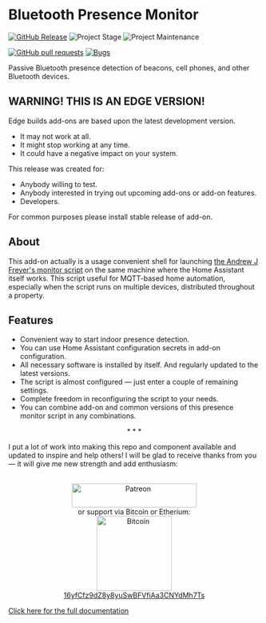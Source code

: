 # Bluetooth Presence Monitor

[![GitHub Release][release-shield]][release]
![Project Stage][project-stage-shield]
![Project Maintenance](https://img.shields.io/badge/maintainer-Andrey%20Khrolenok%20%40Limych-blue.svg)

[![GitHub pull requests](https://img.shields.io/github/issues-pr/Limych/addon-presence-monitor?style=popout)](https://github.com/Limych/addon-presence-monitor/pulls)
[![Bugs](https://img.shields.io/github/issues/Limych/addon-presence-monitor/bug.svg?colorB=red&label=bugs&style=popout)](https://github.com/Limych/addon-presence-monitor/issues?q=is%3Aopen+is%3Aissue+label%3Abug)

Passive Bluetooth presence detection of beacons, cell phones, and other Bluetooth devices.

## WARNING! THIS IS AN EDGE VERSION!

Edge builds add-ons are based upon the latest development version.

- It may not work at all.
- It might stop working at any time.
- It could have a negative impact on your system.

This release was created for:

- Anybody willing to test.
- Anybody interested in trying out upcoming add-ons or add-on features.
- Developers.

For common purposes please install stable release of add-on.


## About

This add-on actually is a usage convenient shell for launching [the Andrew J Freyer's monitor script](https://github.com/andrewjfreyer/monitor) on the same machine where the Home Assistant itself works.
This script useful for MQTT-based home automation, especially when the script runs on multiple devices, distributed throughout a property.

## Features

* Convenient way to start indoor presence detection.
* You can use Home Assistant configuration secrets in add-on configuration.
* All necessary software is installed by itself. And regularly updated to the latest versions.
* The script is almost configured — just enter a couple of remaining settings.
* Complete freedom in reconfiguring the script to your needs.
* You can combine add-on and common versions of this presence monitor script in any combinations.

<p align="center">* * *</p>
I put a lot of work into making this repo and component available and updated to inspire and help others! I will be glad to receive thanks from you — it will give me new strength and add enthusiasm:
<p align="center"><br>
<a href="https://www.patreon.com/join/limych?" target="_blank"><img src="http://khrolenok.ru/support_patreon.png" alt="Patreon" width="250" height="48"></a>
<br>or&nbsp;support via Bitcoin or Etherium:<br>
<a href="https://sochain.com/a/mjz640g" target="_blank"><img src="http://khrolenok.ru/support_bitcoin.png" alt="Bitcoin" width="150"><br>
16yfCfz9dZ8y8yuSwBFVfiAa3CNYdMh7Ts</a>
</p>

[Click here for the full documentation][docs]


[docs]: https://github.com/Limych/addon-presence-monitor/blob/8b27737/README.md
[project-stage-shield]: https://img.shields.io/badge/project%20stage-production%20ready-brightgreen.svg
[release-shield]: https://img.shields.io/badge/version-8b27737-blue.svg
[release]: https://github.com/Limych/addon-presence-monitor/tree/8b27737